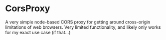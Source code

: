 ﻿# CorsProxy

A very simple node-based CORS proxy for getting around cross-origin limitations of web browsers. Very limited functionality, and likely only works for my exact use case (if that...)
